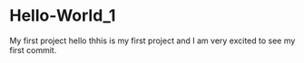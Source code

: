 # Hello-World_1
My first project 
hello thhis is my first project and I am very excited to see my first commit.
